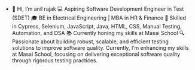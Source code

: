 - 👋 Hi, I’m anil rajak
💻 Aspiring Software Development Engineer in Test (SDET)
🎓 BE in Electrical Engineering | MBA in HR & Finance
🚀 Skilled in Cypress, Selenium, JavaScript, Java, HTML, CSS, Manual Testing, Automation, and DSA
📚 Currently honing my skills at Masai School
🔍 Passionate about building robust, scalable, and efficient testing solutions to improve software quality. Currently, I’m enhancing my skills at Masai School, focusing on delivering exceptional software quality through rigorous testing practices.
